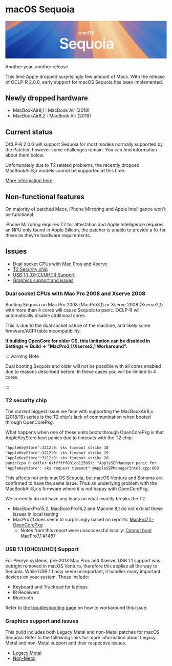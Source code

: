 # macOS Sequoia

![](./images/macos-sequoia.png)

Another year, another release.

This time Apple dropped surprisingly few amount of Macs. With the release of OCLP-R 2.0.0, early support for macOS Sequoia has been implemented.


## Newly dropped hardware

* MacBookAir8,1 :       MacBook Air (2018)
* MacBookAir8,2 :       MacBook Air (2019)

## Current status

OCLP-R 2.0.0 will support Sequoia for most models normally supported by the Patcher, however some challenges remain. You can find information about them below.

Unfortunately due to T2 related problems, the recently dropped MacBookAir8,x models cannot be supported at this time.

[More information here](https://github.com/dortania/OpenCore-Legacy-Patcher/issues/1136)

## Non-functional features

On majority of patched Macs, iPhone Mirroring and Apple Intelligence won't be functional.

iPhone Mirroring requires T2 for attestation and Apple Intelligence requires an NPU only found in Apple Silicon, the patcher is unable to provide a fix for these as they're hardware requirements.

## Issues

* [Dual socket CPUs with Mac Pros and Xserve](#dual-socket-cpus-with-mac-pro-2008-and-xserve-2008)
* [T2 Security chip](#t2-security-chip)
* [USB 1.1 (OHCI/UHCI) Support](#usb-1-1-ohci-uhci-support)
* [Graphics support and issues](#graphics-support-and-issues)


### Dual socket CPUs with Mac Pro 2008 and Xserve 2008

Booting Sequoia on Mac Pro 2008 (MacPro3,1) or Xserve 2008 (Xserve2,1) with more than 4 cores will cause Sequoia to panic. OCLP-R will automatically disable additional cores.

This is due to the dual socket nature of the machine, and likely some firmware/ACPI table incompatibility. 

**If building OpenCore for older OS, this limitation can be disabled in Settings -> Build -> "MacPro3,1/Xserve2,1 Workaround".** 

::: warning Note

Dual booting Sequoia and older will not be possible with all cores enabled due to reasons described before. In these cases you will be limited to 4 cores.

:::

### T2 security chip

The current biggest issue we face with supporting the MacBookAir8,x (2018/19) series is the T2 chip's lack of communication when booted through OpenCorePkg.

What happens when one of these units boots through OpenCorePkg is that AppleKeyStore.kext panics due to timeouts with the T2 chip:

```
"AppleKeyStore":3212:0: sks timeout strike 18
"AppleKeyStore":3212:0: sks timeout strike 19
"AppleKeyStore":3212:0: sks timeout strike 20
panic(cpu 0 caller 0xffffff801cd12509): "AppleSEPManager panic for "AppleKeyStore": sks request timeout" @AppleSEPManagerIntel.cpp:809
```

This affects not only macOS Sequoia, but macOS Ventura and Sonoma are confirmed to have the same issue. Thus an underlying problem with the MacBookAir8,x's firmware where it is not happy with OpenCorePkg.

We currently do not have any leads on what exactly breaks the T2.
* MacBookPro15,2, MacBookPro16,2 and Macmini8,1 do not exhibit these issues in local testing
* MacPro7,1 does seem to surprisingly based on reports: [MacPro7,1 - OpenCorePkg](https://forums.macrumors.com/threads/manually-configured-opencore-on-the-mac-pro.2207814/post-29418464)
  * Notes from this report were unsuccessful locally: [Cannot boot MacPro7,1 #1487](https://github.com/acidanthera/bugtracker/issues/1487)


### USB 1.1 (OHCI/UHCI) Support

For Penryn systems, pre-2013 Mac Pros and Xserve, USB 1.1 support was outright removed in macOS Ventura, therefore this applies all the way to Sequoia.
While USB 1.1 may seem unimportant, it handles many important devices on your system. These include:

* Keyboard and Trackpad for laptops
* IR Receivers
* Bluetooth

Refer to [the troubleshooting page](https://dortania.github.io/OpenCore-Legacy-Patcher/TROUBLESHOOTING.html#keyboard-mouse-and-trackpad-not-working-in-installer-or-after-update) on how to workaround this issue.


### Graphics support and issues
This build includes both Legacy Metal and non-Metal patches for macOS Sequoia. Refer to the following links for more information about Legacy Metal and non-Metal support and their respective issues.

* [Legacy Metal](https://github.com/dortania/OpenCore-Legacy-Patcher/issues/1008)
* [Non-Metal](https://github.com/dortania/OpenCore-Legacy-Patcher/issues/108)
